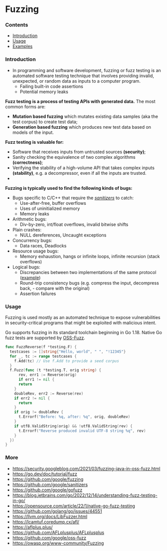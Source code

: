 # Fuzzing

### Contents

* [Introduction](#introduction)
* [Usage](#usage)
* [Examples](#examples)

### Introduction

+ In programming and software development, fuzzing or fuzz testing is an automated software testing technique that
  involves providing invalid, unexpected, or random data as inputs to a computer program.
    + Failing built-in code assertions
    + Potential memory leaks

**Fuzz testing is a process of testing APIs with generated data.** The most common forms are:
- **Mutation based fuzzing** which mutates existing data samples (aka the test corpus) to create test data;
- **Generation based fuzzing** which produces new test data based on models of the input.


**Fuzz testing is valuable for:**
- Software that receives inputs from untrusted sources **(security)**;
- Sanity checking the equivalence of two complex algorithms **(correctness)**;
- Verifying the stability of a high-volume API that takes complex inputs **(stability)**,
  e.g. a decompressor, even if all the inputs are trusted.
- 
**Fuzzing is typically used to find the following kinds of bugs:**
- Bugs specific to C/C++ that require the *[sanitizers](https://github.com/google/sanitizers)* to catch:
  - Use-after-free, buffer overflows
  - Uses of uninitialized memory
  - Memory leaks
- Arithmetic bugs:
  - Div-by-zero, int/float overflows, invalid bitwise shifts
- Plain crashes:
  - NULL dereferences, Uncaught exceptions
- Concurrency bugs:
  - Data races, Deadlocks
- Resource usage bugs:
  - Memory exhaustion, hangs or infinite loops, infinite recursion (stack overflows)
- Logical bugs:
  - Discrepancies between two implementations of the same protocol ([example](https://blog.fuzzing-project.org/31-Fuzzing-Math-miscalculations-in-OpenSSLs-BN_mod_exp-CVE-2015-3193.html))
  - Round-trip consistency bugs (e.g. compress the input, decompress back, - compare with the original)
  - Assertion failures

### Usage
Fuzzing is used mostly as an automated technique to expose vulnerabilities in security-critical programs that might be exploited with malicious intent.

Go supports fuzzing in its standard toolchain beginning in Go 1.18. Native Go fuzz tests are supported by [OSS-Fuzz](https://google.github.io/oss-fuzz/getting-started/new-project-guide/go-lang/#native-go-fuzzing-support).

```go
func FuzzReverse(f *testing.F) {
  testcases := []string{"Hello, world", " ", "!12345"}
  for _, tc := range testcases {
    f.Add(tc) // Use f.Add to provide a seed corpus
  }
  f.Fuzz(func (t *testing.T, orig string) {
      rev, err1 := Reverse(orig)
      if err1 != nil {
      return
    }
    doubleRev, err2 := Reverse(rev)
    if err2 != nil {
      return
    }
    if orig != doubleRev {
      t.Errorf("Before: %q, after: %q", orig, doubleRev)
    }
    if utf8.ValidString(orig) && !utf8.ValidString(rev) {
      t.Errorf("Reverse produced invalid UTF-8 string %q", rev)
    }
  })
}
```

### More

- https://security.googleblog.com/2021/03/fuzzing-java-in-oss-fuzz.html
- https://go.dev/doc/tutorial/fuzz
- https://github.com/google/fuzzing
- https://github.com/google/sanitizers
- https://github.com/google/gofuzz
- https://blog.jetbrains.com/go/2022/12/14/understanding-fuzz-testing-in-go/
- https://opensource.com/article/22/1/native-go-fuzz-testing
- https://github.com/golang/go/issues/44551
- https://llvm.org/docs/LibFuzzer.html
- https://lcamtuf.coredump.cx/afl/
- https://aflplus.plus/
- https://github.com/AFLplusplus/AFLplusplus
- https://github.com/google/oss-fuzz
- https://owasp.org/www-community/Fuzzing
